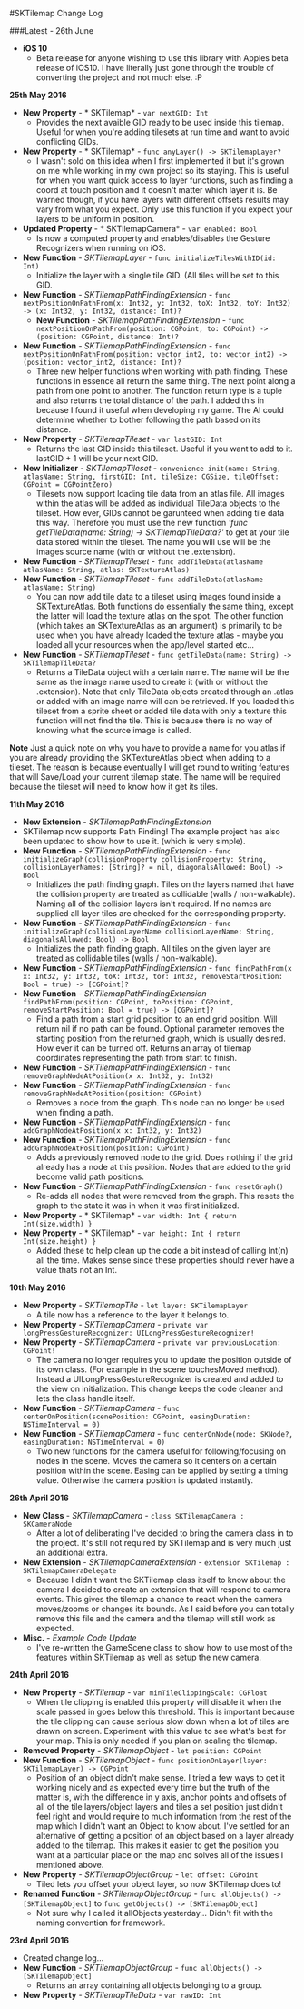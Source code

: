 #SKTilemap Change Log

###Latest - 26th June

+ **iOS 10**
    + Beta release for anyone wishing to use this library with Apples beta release of iOS10. I have literally just gone through the trouble of converting the project and not much else. :P

**25th May 2016**

+ **New Property** - * SKTilemap* - `var nextGID: Int`
    + Provides the next avaible GID ready to be used inside this tilemap. Useful for when you're adding tilesets at run time and want to avoid conflicting GIDs.
+ **New Property** - * SKTilemap* - `func anyLayer() -> SKTilemapLayer?`
    + I wasn't sold on this idea when I first implemented it but it's grown on me while working in my own project so its staying. This is useful for when you want quick access to layer functions, such as finding a coord at touch position and it doesn't matter which layer it is. Be warned though, if you have layers with different offsets results may vary from what you expect. Only use this function if you expect your layers to be uniform in position.
+ **Updated Property** - * SKTilemapCamera* - `var enabled: Bool`
    + Is now a computed property and enables/disables the Gesture Recognizers when running on iOS.
+ **New Function** - *SKTilemapLayer* - `func initializeTilesWithID(id: Int)`
    + Initialize the layer with a single tile GID. (All tiles will be set to this GID.
+ **New Function** - *SKTilemapPathFindingExtension* - `func nextPositionOnPathFrom(x: Int32, y: Int32, toX: Int32, toY: Int32) -> (x: Int32, y: Int32, distance: Int)?`
    + **New Function** - *SKTilemapPathFindingExtension* - `func nextPositionOnPathFrom(position: CGPoint, to: CGPoint) -> (position: CGPoint, distance: Int)?`
+ **New Function** - *SKTilemapPathFindingExtension* - `func nextPositionOnPathFrom(position: vector_int2, to: vector_int2) -> (position: vector_int2, distance: Int)?`
    +   Three new helper functions when working with path finding. These functions in essence all return the same thing. The next point along a path from one point to another. The function return type is a tuple and also returns the total distance of the path. I added this in because I found it useful when developing my game. The AI could determine whether to bother following the path based on its distance.
+ **New Property** - *SKTilemapTileset* - `var lastGID: Int`
    + Returns the last GID inside this tileset. Useful if you want to add to it. lastGID + 1 will be your next GID.
+ **New Initializer** - *SKTilemapTileset* - `convenience init(name: String, atlasName: String, firstGID: Int, tileSize: CGSize, tileOffset: CGPoint = CGPointZero)`
    + Tilesets now support loading tile data from an atlas file. All images within the atlas will be added as individual TileData objects to the tileset. How ever, GIDs cannot be garunteed when adding tile data this way. Therefore you must use the new function *'func getTileData(name: String) -> SKTilemapTileData?'* to get at your tile data stored within the tileset. The name you will use will be the images source name (with or without the .extension). 
+ **New Function** - *SKTilemapTileset* - `func addTileData(atlasName atlasName: String, atlas: SKTextureAtlas)`
+ **New Function** - *SKTilemapTileset* - `func addTileData(atlasName atlasName: String)`
    + You can now add tile data to a tileset using images found inside a SKTextureAtlas. Both functions do essentially the same thing, except the latter will load the texture atlas on the spot. The other function (which takes an SKTextureAtlas as an argument) is primarily to be used when you have already loaded the texture atlas - maybe you loaded all your resources when the app/level started etc...
+ **New Function** - *SKTilemapTileset* - `func getTileData(name: String) -> SKTilemapTileData?`
    + Returns a TileData object with a certain name. The name will be the same as the image name used to create it (with or without the .extension). Note that only TileData objects created through an .atlas or added with an image name will can be retrieved. If you loaded this tileset from a sprite sheet or added tile data with only a texture this function will not find the tile. This is because there is no way of knowing what the source image is called.
    
**Note**
Just a quick note on why you have to provide a name for you atlas if you are already providing the SKTextureAtlas object when adding to a tileset. The reason is because eventually I will get round to writing features that will Save/Load your current tilemap state. The name will be required because the tileset will need to know how it get its tiles.


**11th May 2016**

+ **New Extension** - *SKTilemapPathFindingExtension*
+ SKTilemap now supports Path Finding! The example project has also been updated to show how to use it. (which is very simple).
+ **New Function** - *SKTilemapPathFindingExtension* - `func initializeGraph(collisionProperty collisionProperty: String, collisionLayerNames: [String]? = nil, diagonalsAllowed: Bool) -> Bool`
    + Initializes the path finding graph. Tiles on the layers named that have the collision property are treated as collidable (walls / non-walkable). Naming all of the collision layers isn't required. If no names are supplied all layer tiles are checked for the corresponding property.
+ **New Function** - *SKTilemapPathFindingExtension* - `func initializeGraph(collisionLayerName collisionLayerName: String, diagonalsAllowed: Bool) -> Bool`
    + Initializes the path finding graph. All tiles on the given layer are treated as collidable tiles (walls / non-walkable).
+ **New Function** - *SKTilemapPathFindingExtension* - `func findPathFrom(x x: Int32, y: Int32, toX: Int32, toY: Int32, removeStartPosition: Bool = true) -> [CGPoint]?`
+ **New Function** - *SKTilemapPathFindingExtension* - `findPathFrom(position: CGPoint, toPosition: CGPoint, removeStartPosition: Bool = true) -> [CGPoint]?`
    + Find a path from a start grid position to an end grid position. Will return nil if no path can be found. Optional parameter removes the starting position from the returned graph, which is usually desired. How ever it can be turned off. Returns an array of tilemap coordinates representing the path from start to finish.
+ **New Function** - *SKTilemapPathFindingExtension* - `func removeGraphNodeAtPosition(x x: Int32, y: Int32)`
+ **New Function** - *SKTilemapPathFindingExtension* - `func removeGraphNodeAtPosition(position: CGPoint)`
    + Removes a node from the graph. This node can no longer be used when finding a path.
+ **New Function** - *SKTilemapPathFindingExtension* - `func addGraphNodeAtPosition(x x: Int32, y: Int32)`
+ **New Function** - *SKTilemapPathFindingExtension* - `func addGraphNodeAtPosition(position: CGPoint)`
    + Adds a previously removed node to the grid. Does nothing if the grid already has a node at this position. Nodes that are added to the grid become valid path positions.
+ **New Function** - *SKTilemapPathFindingExtension* - `func resetGraph()`
    + Re-adds all nodes that were removed from the graph. This resets the graph to the state it was in when it was first initialized.
+ **New Property** - * SKTilemap* - `var width: Int { return Int(size.width) }`
+ **New Property** - * SKTilemap* - `var height: Int { return Int(size.height) }`
    + Added these to help clean up the code a bit instead of calling Int(n) all the time. Makes sense since these properties should never have a value thats not an Int.

**10th May 2016**

+ **New Property** - *SKTilemapTile* - `let layer: SKTilemapLayer`
    + A tile now has a reference to the layer it belongs to. 
+ **New Property** - *SKTilemapCamera* - `private var longPressGestureRecognizer: UILongPressGestureRecognizer!`
+ **New Property** - *SKTilemapCamera* - `private var previousLocation: CGPoint!`
    + The camera no longer requires you to update the position outside of its own class. (For example in the scene touchesMoved method). Instead a UILongPressGestureRecognizer is created and added to the view on initialization. This change keeps the code cleaner and lets the class handle itself.
+ **New Function** - *SKTilemapCamera* - `func centerOnPosition(scenePosition: CGPoint, easingDuration: NSTimeInterval = 0)`
+ **New Function** - *SKTilemapCamera* - `func centerOnNode(node: SKNode?, easingDuration: NSTimeInterval = 0)`
    + Two new functions for the camera useful for following/focusing on nodes in the scene. Moves the camera so it centers on a certain position within the scene. Easing can be applied by setting a timing value. Otherwise the camera position is updated instantly.

**26th April 2016**

+ **New Class** - *SKTilemapCamera* - `class SKTilemapCamera : SKCameraNode`
    + After a lot of deliberating I've decided to bring the camera class in to the project. It's still not required by SKTilemap and is very much just an additional extra.
+ **New Extension** - *SKTilemapCameraExtension* - `extension SKTilemap : SKTilemapCameraDelegate`
    + Because I didn't want the SKTilemap class itself to know about the camera I decided to create an extension that will respond to camera events. This gives the tilemap a chance to react when the camera moves/zooms or changes its bounds. As I said before you can totally remove this file and the camera and the tilemap will still work as expected.
+ **Misc.** - *Example Code Update*
    + I've re-written the GameScene class to show how to use most of the features within SKTilemap as well as setup the new camera.

**24th April 2016**

+ **New Property** - *SKTilemap* - `var minTileClippingScale: CGFloat`
    + When tile clipping is enabled this property will disable it when the scale passed in goes below this threshold. This is important because the tile clipping can cause serious slow down when a lot of tiles are drawn on screen. Experiment with this value to see what's best for your map. This is only needed if you plan on scaling the tilemap. 
+ **Removed Property** - *SKTilemapObject* - `let position: CGPoint`
+ **New Function** - *SKTilemapObject* - `func positionOnLayer(layer: SKTilemapLayer) -> CGPoint`
    + Position of an object didn't make sense. I tried a few ways to get it working nicely and as expected every time but the truth of the matter is, with the difference in y axis, anchor points and offsets of all of the tile layers/object layers and tiles a set position just didn't feel right and would require to much information from the rest of the map which I didn't want an Object to know about. 
        I've settled for an alternative of getting a position of an object based on a layer already added to the tilemap. This makes it easier to get the position you want at a particular place on the map and solves all of the issues I mentioned above.
+ **New Property** - *SKTilemapObjectGroup* - `let offset: CGPoint`
    + Tiled lets you offset your object layer, so now SKTilemap does to!
+ **Renamed Function** - *SKTilemapObjectGroup* - `func allObjects() -> [SKTilemapObject]` to `func getObjects() -> [SKTilemapObject]`
    + Not sure why I called it allObjects yesterday... Didn't fit with the naming convention for framework.

**23rd April 2016**

+ Created change log...
+ **New Function** - *SKTilemapObjectGroup* - `func allObjects() -> [SKTilemapObject]`
    + Returns an array containing all objects belonging to a group.
+ **New Property** - *SKTilemapTileData* - `var rawID: Int`
